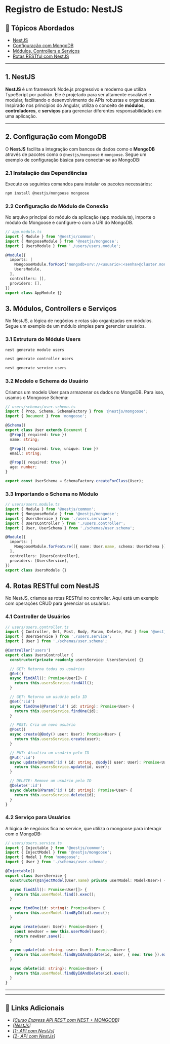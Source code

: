 # **Registro de Estudo: NestJS**

## 📝 **Tópicos Abordados**
- [NestJS](#nestjs)  
- [Configuração com MongoDB](#mongodb)  
- [Módulos, Controllers e Serviços](#estruturanest)  
- [Rotas RESTful com NestJS](#rotas)  

---

## **1. NestJS <a id="nestjs"></a>**

**NestJS** é um framework Node.js progressivo e moderno que utiliza TypeScript por padrão. Ele é projetado para ser altamente escalável e modular, facilitando o desenvolvimento de APIs robustas e organizadas. Inspirado nos princípios do Angular, utiliza o conceito de **módulos**, **controladores**, e **serviços** para gerenciar diferentes responsabilidades em uma aplicação.

---

## **2. Configuração com MongoDB <a id="mongodb"></a>**

O **NestJS** facilita a integração com bancos de dados como o **MongoDB** através de pacotes como o `@nestjs/mongoose` e `mongoose`. Segue um exemplo de configuração básica para conectar-se ao MongoDB:

### **2.1 Instalação das Dependências**
Execute os seguintes comandos para instalar os pacotes necessários:
```bash
npm install @nestjs/mongoose mongoose
```

### **2.2 Configuração do Módulo de Conexão**
No arquivo principal do módulo da aplicação (app.module.ts), importe o módulo do Mongoose e configure-o com a URI do MongoDB.

```ts
// app.module.ts
import { Module } from '@nestjs/common';
import { MongooseModule } from '@nestjs/mongoose';
import { UsersModule } from './users/users.module';

@Module({
  imports: [
    MongooseModule.forRoot('mongodb+srv://<usuario>:<senha>@cluster.mongodb.net/nestdb'),
    UsersModule,
  ],
  controllers: [],
  providers: [],
})
export class AppModule {}
```

## **3. Módulos, Controllers e Serviços** <a id="estruturanest"></a>
No NestJS, a lógica de negócios e rotas são organizadas em módulos. Segue um exemplo de um módulo simples para gerenciar usuários.

### **3.1 Estrutura do Módulo Users** <br>

```bash
nest generate module users

```

```bash
nest generate controller users

```


```bash
nest generate service users
```

### **3.2 Modelo e Schema do Usuário**
Criamos um modelo User para armazenar os dados no MongoDB. Para isso, usamos o Mongoose Schema:

```ts
// users/schemas/user.schema.ts
import { Prop, Schema, SchemaFactory } from '@nestjs/mongoose';
import { Document } from 'mongoose';

@Schema()
export class User extends Document {
  @Prop({ required: true })
  name: string;

  @Prop({ required: true, unique: true })
  email: string;

  @Prop({ required: true })
  age: number;
}

export const UserSchema = SchemaFactory.createForClass(User);
```

### **3.3 Importando o Schema no Módulo**
```ts
// users/users.module.ts
import { Module } from '@nestjs/common';
import { MongooseModule } from '@nestjs/mongoose';
import { UsersService } from './users.service';
import { UsersController } from './users.controller';
import { User, UserSchema } from './schemas/user.schema';

@Module({
  imports: [
    MongooseModule.forFeature([{ name: User.name, schema: UserSchema }]),
  ],
  controllers: [UsersController],
  providers: [UsersService],
})
export class UsersModule {}

```

## **4. Rotas RESTful com NestJS** <a id="rotas"></a>
No NestJS, criamos as rotas RESTful no controller. Aqui está um exemplo com operações CRUD para gerenciar os usuários:

### **4.1 Controller de Usuários**
```ts
// users/users.controller.ts
import { Controller, Get, Post, Body, Param, Delete, Put } from '@nestjs/common';
import { UsersService } from './users.service';
import { User } from './schemas/user.schema';

@Controller('users')
export class UsersController {
  constructor(private readonly usersService: UsersService) {}

  // GET: Retorna todos os usuários
  @Get()
  async findAll(): Promise<User[]> {
    return this.usersService.findAll();
  }

  // GET: Retorna um usuário pelo ID
  @Get(':id')
  async findOne(@Param('id') id: string): Promise<User> {
    return this.usersService.findOne(id);
  }

  // POST: Cria um novo usuário
  @Post()
  async create(@Body() user: User): Promise<User> {
    return this.usersService.create(user);
  }

  // PUT: Atualiza um usuário pelo ID
  @Put(':id')
  async update(@Param('id') id: string, @Body() user: User): Promise<User> {
    return this.usersService.update(id, user);
  }

  // DELETE: Remove um usuário pelo ID
  @Delete(':id')
  async delete(@Param('id') id: string): Promise<User> {
    return this.usersService.delete(id);
  }
}

```

### **4.2 Serviço para Usuários**
A lógica de negócios fica no service, que utiliza o mongoose para interagir com o MongoDB:

```ts
// users/users.service.ts
import { Injectable } from '@nestjs/common';
import { InjectModel } from '@nestjs/mongoose';
import { Model } from 'mongoose';
import { User } from './schemas/user.schema';

@Injectable()
export class UsersService {
  constructor(@InjectModel(User.name) private userModel: Model<User>) {}

  async findAll(): Promise<User[]> {
    return this.userModel.find().exec();
  }

  async findOne(id: string): Promise<User> {
    return this.userModel.findById(id).exec();
  }

  async create(user: User): Promise<User> {
    const newUser = new this.userModel(user);
    return newUser.save();
  }

  async update(id: string, user: User): Promise<User> {
    return this.userModel.findByIdAndUpdate(id, user, { new: true }).exec();
  }

  async delete(id: string): Promise<User> {
    return this.userModel.findByIdAndDelete(id).exec();
  }
}

```

---

---

## 🔗 Links Adicionais
- _[[Curso Express API REST com  NEST +  MONGODB](https://youtu.be/V0ye6gXFFj0?si=QNgd-m0w9vy6W2U2)]_
- _[[NestJs](https://docs.nestjs.com/)]_  
- _[[1- API com NestJs](https://youtu.be/OwmxMNu1Rms?si=GjXtr5xpEeS71fs5)]_  
- _[[2- API com NestJs](https://youtu.be/6xaCQggH7V8?si=I2FRvEntbHBQ-DK2)]_  



